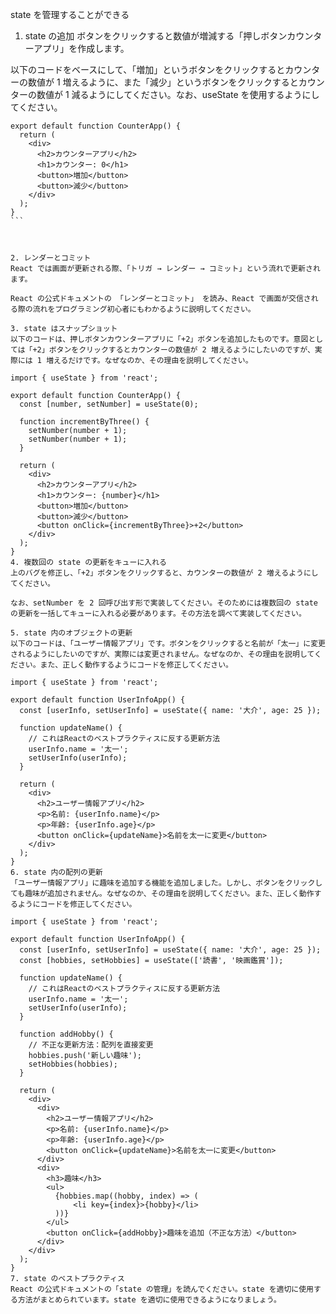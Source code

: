 state を管理することができる
1. state の追加
ボタンをクリックすると数値が増減する「押しボタンカウンターアプリ」を作成します。

以下のコードをベースにして、「増加」というボタンをクリックするとカウンターの数値が 1 増えるように、また「減少」というボタンをクリックするとカウンターの数値が 1 減るようにしてください。なお、useState を使用するようにしてください。

``````
export default function CounterApp() {
  return (
    <div>
      <h2>カウンターアプリ</h2>
      <h1>カウンター: 0</h1>
      <button>増加</button>
      <button>減少</button>
    </div>
  );
}
```



2. レンダーとコミット
React では画面が更新される際、「トリガ → レンダー → コミット」という流れで更新されます。

React の公式ドキュメントの 「レンダーとコミット」 を読み、React で画面が交信される際の流れをプログラミング初心者にもわかるように説明してください。

3. state はスナップショット
以下のコードは、押しボタンカウンターアプリに「+2」ボタンを追加したものです。意図としては「+2」ボタンをクリックするとカウンターの数値が 2 増えるようにしたいのですが、実際には 1 増えるだけです。なぜなのか、その理由を説明してください。

import { useState } from 'react';

export default function CounterApp() {
  const [number, setNumber] = useState(0);

  function incrementByThree() {
    setNumber(number + 1);
    setNumber(number + 1);
  }

  return (
    <div>
      <h2>カウンターアプリ</h2>
      <h1>カウンター: {number}</h1>
      <button>増加</button>
      <button>減少</button>
      <button onClick={incrementByThree}>+2</button>
    </div>
  );
}
4. 複数回の state の更新をキューに入れる
上のバグを修正し、「+2」ボタンをクリックすると、カウンターの数値が 2 増えるようにしてください。

なお、setNumber を 2 回呼び出す形で実装してください。そのためには複数回の state の更新を一括してキューに入れる必要があります。その方法を調べて実装してください。

5. state 内のオブジェクトの更新
以下のコードは、「ユーザー情報アプリ」です。ボタンをクリックすると名前が「太一」に変更されるようにしたいのですが、実際には変更されません。なぜなのか、その理由を説明してください。また、正しく動作するようにコードを修正してください。

import { useState } from 'react';

export default function UserInfoApp() {
  const [userInfo, setUserInfo] = useState({ name: '大介', age: 25 });

  function updateName() {
    // これはReactのベストプラクティスに反する更新方法
    userInfo.name = '太一';
    setUserInfo(userInfo);
  }

  return (
    <div>
      <h2>ユーザー情報アプリ</h2>
      <p>名前: {userInfo.name}</p>
      <p>年齢: {userInfo.age}</p>
      <button onClick={updateName}>名前を太一に変更</button>
    </div>
  );
}
6. state 内の配列の更新
「ユーザー情報アプリ」に趣味を追加する機能を追加しました。しかし、ボタンをクリックしても趣味が追加されません。なぜなのか、その理由を説明してください。また、正しく動作するようにコードを修正してください。

import { useState } from 'react';

export default function UserInfoApp() {
  const [userInfo, setUserInfo] = useState({ name: '大介', age: 25 });
  const [hobbies, setHobbies] = useState(['読書', '映画鑑賞']);

  function updateName() {
    // これはReactのベストプラクティスに反する更新方法
    userInfo.name = '太一';
    setUserInfo(userInfo);
  }

  function addHobby() {
    // 不正な更新方法：配列を直接変更
    hobbies.push('新しい趣味');
    setHobbies(hobbies);
  }

  return (
    <div>
      <div>
        <h2>ユーザー情報アプリ</h2>
        <p>名前: {userInfo.name}</p>
        <p>年齢: {userInfo.age}</p>
        <button onClick={updateName}>名前を太一に変更</button>
      </div>
      <div>
        <h3>趣味</h3>
        <ul>
          {hobbies.map((hobby, index) => (
              <li key={index}>{hobby}</li>
          ))}
        </ul>
        <button onClick={addHobby}>趣味を追加（不正な方法）</button>
      </div>
    </div>
  );
}
7. state のベストプラクティス
React の公式ドキュメントの「state の管理」を読んでください。state を適切に使用する方法がまとめられています。state を適切に使用できるようになりましょう。

